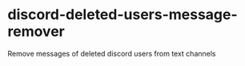 # discord-deleted-users-message-remover
Remove messages of deleted discord users from text channels
